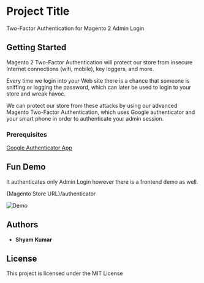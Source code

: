# Project Title
Two-Factor Authentication for Magento 2 Admin Login

## Getting Started

Magento 2 Two-Factor Authentication will protect our store from insecure Internet connections (wifi, mobile), key loggers, and more.

Every time we login into your Web site there is a chance that someone is sniffing or logging the password, which can later be used to login to your store and wreak havoc.

We can protect our store from these attacks by using our advanced Magento Two-Factor Authentication, which uses Google authenticator and your smart phone in order to authenticate your admin session.

### Prerequisites
[Google Authenticator App](https://play.google.com/store/apps/details?id=com.google.android.apps.authenticator2&hl=en)

## Fun Demo
It authenticates only Admin Login however there is a frontend demo as well.

{Magento Store URL}/authenticator

![Demo](https://image.prntscr.com/image/gSZmYoEgRRyAu_djujkAYQ.png)

## Authors

* **Shyam Kumar**

## License

This project is licensed under the MIT License
